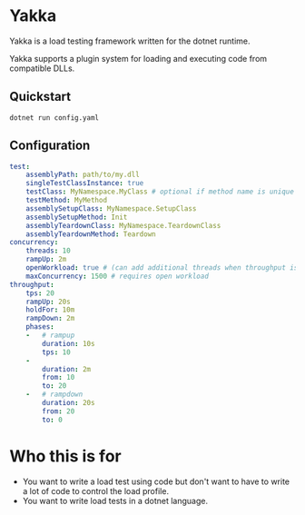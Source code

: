 # Yakka
Yakka is a load testing framework written for the dotnet runtime.

Yakka supports a plugin system for loading and executing code from compatible DLLs.

## Quickstart
`dotnet run config.yaml`

## Configuration
```yaml
test:
    assemblyPath: path/to/my.dll
    singleTestClassInstance: true
    testClass: MyNamespace.MyClass # optional if method name is unique in the assembly
    testMethod: MyMethod
    assemblySetupClass: MyNamespace.SetupClass
    assemblySetupMethod: Init
    assemblyTeardownClass: MyNamespace.TeardownClass
    assemblyTeardownMethod: Teardown
concurrency:
    threads: 10 
    rampUp: 2m
    openWorkload: true # (can add additional threads when throughput is not met)
    maxConcurrency: 1500 # requires open workload
throughput:
    tps: 20
    rampUp: 20s
    holdFor: 10m
    rampDown: 2m
    phases:
    -   # rampup
        duration: 10s
        tps: 10
    -   
        duration: 2m
        from: 10
        to: 20
    -   # rampdown
        duration: 20s
        from: 20
        to: 0
```

# Who this is for
* You want to write a load test using code but don't want to have to write a lot of code to control the load profile.
* You want to write load tests in a dotnet language.
